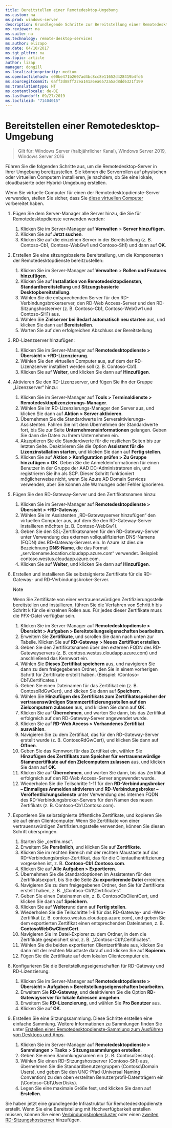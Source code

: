 ```yaml
---
title: Bereitstellen einer Remotedesktop-Umgebung
ms.custom: na
ms.prod: windows-server
description: Grundlegende Schritte zur Bereitstellung einer Remotedesktop-Umgebung.
ms.reviewer: na
ms.suite: na
ms.technology: remote-desktop-services
ms.author: elizapo
ms.date: 04/10/2017
ms.tgt_pltfrm: na
ms.topic: article
author: lizap
manager: dongill
ms.localizationpriority: medium
ms.openlocfilehash: e00be471b2607ad4bc8cc8e11652d428419b4fd6
ms.sourcegitcommit: 6aff3d88ff22ea141a6ea6572a5ad8dd6321f199
ms.translationtype: HT
ms.contentlocale: de-DE
ms.lasthandoff: 09/27/2019
ms.locfileid: "71404015"
---
```

# <a name="deploy-your-remote-desktop-environment"></a>Bereitstellen einer Remotedesktop-Umgebung

>Gilt für: Windows Server (halbjährlicher Kanal), Windows Server 2019, Windows Server 2016

Führen Sie die folgenden Schritte aus, um die Remotedesktop-Server in Ihrer Umgebung bereitzustellen. Sie können die Serverrollen auf physischen oder virtuellen Computern installieren, je nachdem, ob Sie eine lokale, cloudbasierte oder Hybrid-Umgebung erstellen. 

Wenn Sie virtuelle Computer für einen der Remotedesktopdienste-Server verwenden, stellen Sie sicher, dass Sie [diese virtuellen Computer](rds-prepare-vms.md) vorbereitet haben.
  
  
1.  Fügen Sie dem Server-Manager alle Server hinzu, die Sie für Remotedesktopdienste verwenden werden:  
    1.  Klicken Sie im Server-Manager auf **Verwalten** > **Server hinzufügen**.  
    2.  Klicken Sie auf **Jetzt suchen**.  
    3.  Klicken Sie auf die einzelnen Server in der Bereitstellung (z. B. Contoso-Cb1, Contoso-WebGw1 und Contoso-Sh1) und dann auf **OK**.  
2.  Erstellen Sie eine sitzungsbasierte Bereitstellung, um die Komponenten der Remotedesktopdienste bereitzustellen:  
    1.  Klicken Sie im Server-Manager auf **Verwalten** > **Rollen und Features hinzufügen**.  
    2.  Klicken Sie auf **Installation von Remotedesktopdiensten**, **Standardbereitstellung** und **Sitzungsbasierte Desktopbereitstellung**.  
    3.  Wählen Sie die entsprechenden Server für den RD-Verbindungsbrokerserver, den RD-Web Access-Server und den RD-Sitzungshostserver (z. B. Contoso-Cb1, Contoso-WebGw1 und Contoso-SH1) aus.  
    4.  Wählen Sie **Zielserver bei Bedarf automatisch neu starten** aus, und klicken Sie dann auf **Bereitstellen**.  
    5.  Warten Sie auf den erfolgreichen Abschluss der Bereitstellung  
3.  RD-Lizenzserver hinzufügen:  
    1.  Klicken Sie im Server-Manager auf **Remotedesktopdienste > Übersicht > +RD-Lizenzierung**.  
    2.  Wählen Sie den virtuellen Computer aus, auf dem der RD-Lizenzserver installiert werden soll (z. B. Contoso-Cb1).  
    3.  Klicken Sie auf **Weiter**, und klicken Sie dann auf **Hinzufügen**.  
4.  Aktivieren Sie den RD-Lizenzserver, und fügen Sie ihn der Gruppe „Lizenzserver“ hinzu:  
    1.  Klicken Sie im Server-Manager auf **Tools > Terminaldienste > Remotedesktoplizenzierungs-Manager**.  
    2.  Wählen Sie im RD-Lizenzierungs-Manager den Server aus, und klicken Sie dann auf **Aktion > Server aktivieren**.  
    3.  Übernehmen Sie die Standardwerte im Serveraktivierungs-Assistenten. Fahren Sie mit dem Übernehmen der Standardwerte fort, bis Sie zur Seite **Unternehmensinformationen** gelangen. Geben Sie dann die Daten zu Ihrem Unternehmen ein.  
    4.  Akzeptieren Sie die Standardwerte für die restlichen Seiten bis zur letzten Seite. Deaktivieren Sie die Option **Assistent für die Lizenzinstallation starten**, und klicken Sie dann auf **Fertig stellen**.  
    5.  Klicken Sie auf **Aktion > Konfiguration prüfen > Zu Gruppe hinzufügen > OK**. Geben Sie die Anmeldeinformationen für einen Benutzer in der Gruppe der AAD DC-Administratoren ein, und registrieren Sie ihn als SCP. Dieser Schritt funktioniert möglicherweise nicht, wenn Sie Azure AD Domain Services verwenden, aber Sie können alle Warnungen oder Fehler ignorieren.  
5.  Fügen Sie den RD-Gateway-Server und den Zertifikatsnamen hinzu:  
    1.  Klicken Sie im Server-Manager auf **Remotedesktopdienste > Übersicht > +RD-Gateway**.  
    2.  Wählen Sie im Assistenten „RD-Gatewayserver hinzufügen“ den virtuellen Computer aus, auf dem Sie den RD-Gateway-Server installieren möchten (z. B. Contoso-WebGw1).  
    3.  Geben Sie den SSL-Zertifikatsnamen für den RD-Gateway-Server unter Verwendung des externen vollqualifizierten DNS-Namens (FQDN) des RD-Gateway-Servers ein. In Azure ist dies die Bezeichnung **DNS-Name**, die das Format „servicename.location.cloudapp.azure.com“ verwendet. Beispiel: contoso.westus.cloudapp.azure.com.  
    4.  Klicken Sie auf **Weiter**, und klicken Sie dann auf **Hinzufügen**.
6.  Erstellen und installieren Sie selbstsignierte Zertifikate für die RD-Gateway- und RD-Verbindungsbroker-Server.

       > [!NOTE]
       > Wenn Sie Zertifikate von einer vertrauenswürdigen Zertifizierungsstelle bereitstellen und installieren, führen Sie die Verfahren von Schritt h bis Schritt k für die einzelnen Rollen aus. Für jedes dieser Zertifikate muss die PFX-Datei verfügbar sein.
       
    1.  Klicken Sie im Server-Manager auf **Remotedesktopdienste > Übersicht > Aufgaben > Bereitstellungseigenschaften bearbeiten**.  
    2.  Erweitern Sie **Zertifikate**, und scrollen Sie dann nach unten zur Tabelle. Klicken Sie auf **RD-Gateway > Neues Zertifikat erstellen**.  
    3.  Geben Sie den Zertifikatsnamen über den externen FQDN des RD-Gatewayservers (z. B. contoso.westus.cloudapp.azure.com) und anschließend das Kennwort ein.  
    4.  Wählen Sie **Dieses Zertifikat speichern** aus, und navigieren Sie dann zu dem freigegebenen Ordner, den Sie in einem vorherigen Schritt für Zertifikate erstellt haben. (Beispiel: \Contoso-Cb1\Certificates.)  
    5.  Geben Sie einen Dateinamen für das Zertifikat ein (z. B. ContosoRdGwCert), und klicken Sie dann auf **Speichern**.  
    6.  Wählen Sie **Hinzufügen des Zertifikats zum Zertifikatsspeicher der vertrauenswürdigen Stammzertifizierungsstellen auf den Zielcomputern zulassen** aus, und klicken Sie dann auf **OK**.  
    7.  Klicken Sie auf **Übernehmen**, und warten Sie dann, bis das Zertifikat erfolgreich auf den RD-Gateway-Server angewendet wurde.  
    8.  Klicken Sie auf **RD-Web Access > Vorhandenes Zertifikat auswählen**.  
    9.  Navigieren Sie zu dem Zertifikat, das für den RD-Gateway-Server erstellt wurde (z. B. ContosoRdGwCert), und klicken Sie dann auf **Öffnen**.  
    10. Geben Sie das Kennwort für das Zertifikat ein, wählen Sie **Hinzufügen des Zertifikats zum Speicher für vertrauenswürdige Stammzertifikate auf den Zielcomputern zulassen** aus, und klicken Sie dann auf **OK**.  
    11. Klicken Sie auf **Übernehmen**, und warten Sie dann, bis das Zertifikat erfolgreich auf den RD-Web Access-Server angewendet wurde.  
    12. Wiederholen Sie die Teilschritte 1-11 für den **RD-Verbindungsbroker – Einmaliges Anmelden aktivieren** und **RD-Verbindungsbroker – Veröffentlichungsdienste** unter Verwendung des internen FQDN des RD-Verbindungsbroker-Servers für den Namen des neuen Zertifikats (z. B. Contoso-Cb1.Contoso.com).  
7.  Exportieren Sie selbstsignierte öffentliche Zertifikate, und kopieren Sie sie auf einen Clientcomputer. Wenn Sie Zertifikate von einer vertrauenswürdigen Zertifizierungsstelle verwenden, können Sie diesen Schritt überspringen.  
    1.  Starten Sie „certlm.msc“.  
    2.  Erweitern Sie **Persönlich**, und klicken Sie auf **Zertifikate**.  
    3.  Klicken Sie im rechten Bereich mit der rechten Maustaste auf das RD-Verbindungsbroker-Zertifikat, das für die Clientauthentifizierung vorgesehen ist, z. B. **Contoso-Cb1.Contoso.com**.  
    4.  Klicken Sie auf **Alle Aufgaben > Exportieren**.  
    5.  Übernehmen Sie die Standardoptionen im Assistenten für den Zertifikatsexport, bis Sie die Seite **Zu exportierende Datei** erreichen.  
    6.  Navigieren Sie zu dem freigegebenen Ordner, den Sie für Zertifikate erstellt haben, z. B. „\Contoso-Cb1\Certificates“.  
    7.  Geben Sie einen Dateinamen ein, z. B. ContosoCbClientCert, und klicken Sie dann auf **Speichern**.  
    8.  Klicken Sie auf **Weiter**und dann auf **Fertig stellen**.  
    9.  Wiederholen Sie die Teilschritte 1-8 für das RD-Gateway- und -Web-Zertifikat (z. B. contoso.westus.cloudapp.azure.com), und geben Sie dem exportierten Zertifikat einen entsprechenden Dateinamen, z. B. **ContosoWebGwClientCert**.  
    10. Navigieren Sie im Datei-Explorer zu dem Ordner, in dem die Zertifikate gespeichert sind, z. B. „\Contoso-Cb1\Certificates“.  
    11. Wählen Sie die beiden exportierten Clientzertifikate aus, klicken Sie dann mit der rechten Maustaste darauf und klicken Sie auf **Kopieren**.  
    12. Fügen Sie die Zertifikate auf dem lokalen Clientcomputer ein.  
8.  Konfigurieren Sie die Bereitstellungseigenschaften für RD-Gateway und RD-Lizenzierung:  
    1.  Klicken Sie im Server-Manager auf **Remotedesktopdienste > Übersicht > Aufgaben > Bereitstellungseigenschaften bearbeiten**.  
    2.  Erweitern Sie **RD-Gateway**, und deaktivieren Sie die Option **RD-Gatewayserver für lokale Adressen umgehen**.  
    3.  Erweitern Sie **RD-Lizenzierung**, und wählen Sie **Pro Benutzer** aus.  
    4.  Klicken Sie auf **OK**.  
10. Erstellen Sie eine Sitzungssammlung. Diese Schritte erstellen eine einfache Sammlung. Weitere Informationen zu Sammlungen finden Sie unter [Erstellen einer Remotedesktopdienste-Sammlung zum Ausführen von Desktops und Apps](rds-create-collection.md).
 
    1.  Klicken Sie im Server-Manager auf **Remotedesktopdienste > Sammlungen > Tasks > Sitzungssammlungen erstellen**.  
    2.  Geben Sie einen Sammlungsnamen ein (z. B. ContosoDesktop).  
    3.  Wählen Sie einen RD-Sitzungshostserver (Contoso-Sh1) aus, übernehmen Sie die Standardbenutzergruppen (Contoso\Domain Users), und geben Sie den UNC-Pfad (Universal Naming Convention) zu den oben erstellten Benutzerprofil-Datenträgern ein (\Contoso-Cb1\UserDisks).  
    4.  Legen Sie eine maximale Größe fest, und klicken Sie dann auf **Erstellen**.  
  

Sie haben jetzt eine grundlegende Infrastruktur für Remotedesktopdienste erstellt. Wenn Sie eine Bereitstellung mit Hochverfügbarkeit erstellen müssen, können Sie einen [Verbindungsbrokercluster](rds-connection-broker-cluster.md) oder einen [zweiten RD-Sitzungshostserver](rds-scale-rdsh-farm.md) hinzufügen.

